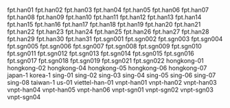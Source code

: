 fpt.han01
fpt.han02
fpt.han03
fpt.han04
fpt.han05
fpt.han06
fpt.han07
fpt.han08
fpt.han09
fpt.han10
fpt.han11
fpt.han12
fpt.han13
fpt.han14
fpt.han15
fpt.han16
fpt.han17
fpt.han18
fpt.han19
fpt.han20
fpt.han21
fpt.han22
fpt.han23
fpt.han24
fpt.han25
fpt.han26
fpt.han27
fpt.han28
fpt.han29
fpt.han30
fpt.han31
fpt.sgn001
fpt.sgn002
fpt.sgn003
fpt.sgn004
fpt.sgn005
fpt.sgn006
fpt.sgn007
fpt.sgn008
fpt.sgn009
fpt.sgn010
fpt.sgn011
fpt.sgn012
fpt.sgn013
fpt.sgn014
fpt.sgn015
fpt.sgn016
fpt.sgn017
fpt.sgn018
fpt.sgn019
fpt.sgn021
fpt.sgn022
hongkong-01
hongkong-02
hongkong-04
hongkong-05
hongkong-06
hongkong-07
japan-1
korea-1
sing-01
sing-02
sing-03
sing-04
sing-05
sing-06
sing-07
sing-08
taiwan-1
us-01
viettel-han-01
vnpt-han01
vnpt-han02
vnpt-han03
vnpt-han04
vnpt-han05
vnpt-han06
vnpt-sgn01
vnpt-sgn02
vnpt-sgn03
vnpt-sgn04
